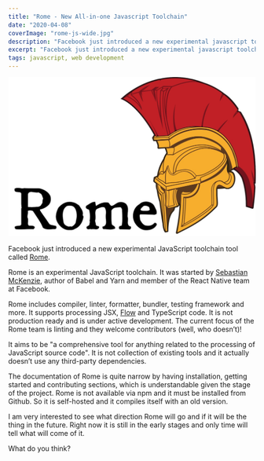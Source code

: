 ```yaml
---
title: "Rome - New All-in-one Javascript Toolchain"
date: "2020-04-08"
coverImage: "rome-js-wide.jpg"
description: "Facebook just introduced a new experimental javascript toolchain tool called Rome. It doesn’t use any third-party dependencies."
excerpt: "Facebook just introduced a new experimental javascript toolchain tool called Rome. It doesn’t use any third-party dependencies."
tags: javascript, web development
---
```


![Rome js](./images/rome-js.jpg)

Facebook just introduced a new experimental JavaScript toolchain tool called [Rome](https://romejs.dev/).

Rome is an experimental JavaScript toolchain. It was started by [Sebastian McKenzie](https://twitter.com/sebmck), author of Babel and Yarn and member of the React Native team at Facebook.

Rome includes compiler, linter, formatter, bundler, testing framework and more. It supports processing JSX, [Flow](/blog/my-first-time-using-flow-for-static-type-checking/) and TypeScript code. It is not production ready and is under active development. The current focus of the Rome team is linting and they welcome contributors (well, who doesn’t)!

It aims to be "a comprehensive tool for anything related to the processing of JavaScript source code". It is not collection of existing tools and it actually doesn’t use any third-party dependencies.

The documentation of Rome is quite narrow by having installation, getting started and contributing sections, which is understandable given the stage of the project. Rome is not available via npm and it must be installed from Github. So it is self-hosted and it compiles itself with an old version.

I am very interested to see what direction Rome will go and if it will be the thing in the future. Right now it is still in the early stages and only time will tell what will come of it.

What do you think?
